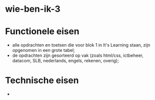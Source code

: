 # wie-ben-ik-3

# Functionele eisen
- alle opdrachten en toetsen die voor blok 1 in It's Learning staan, zijn opgenomen in een grote tabel;
- de opdrachten zijn gesorteerd op vak (zoals html/css, ictbeheer, datacom, SLB, nederlands, engels, rekenen, overig);

# Technische eisen
- 
